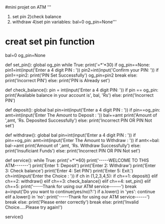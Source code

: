 #mini projet on ATM
'''
1) set pin
2)check balance
3) withdraw
4)set pin
variables:  bal=0
            og_pin=None'''

# creat set pin function
bal=0
og_pin=None


def set_pin():
    global og_pin
    while True:
        print('=*'*30)
        if og_pin==None:
            pin1=int(input('Enter a 4 digit PIN : '))
            pin2=int(input('Confirm your PIN: '))
            if pin1==pin2:
                print('PIN Set Successfully')
                og_pin=pin2
                break
            else:
                print('Incorrect PIN')
        else:
            print('PIN is Already set')


def check_balance():
    pin = int(input('Enter a 4 digit PIN: '))
    if pin == og_pin:
        print('Available balance in your account is', bal, 'Rs')
    else:
        print('Incorrect PIN')


def deposit():
    global bal
    pin=int(input('Enter a 4 digit PIN : '))
    if pin==og_pin:
            amt=int(input('Enter The Amount to Deposit : '))
            bal+=amt
            print('Amount of ',amt, 'Rs. Deposited Successfully')
    else:
        print('Incorrect PIN OR PIN Not set')

def withdraw():
    global bal
    pin=int(input('Enter a 4 digit PIN : '))
    if pin==og_pin:
        amt=int(input('Enter The Amount to Withdraw : '))
        if amt<=bal:
            bal-=amt
            print('Amount of ',amt, 'Rs. Withdraw Successfully')
        else:
            print('Insuficiant Funds')
    else:
        print('Incorrect PIN OR PIN Not set')

def service():
    while True:
        print('=*'*60)
        print('-----WELCOME TO THIS ATM-------')
        print('Enter 1: Deposit')
        print('Enter 2: Withdraw')
        print('Enter 3: Check balance')
        print('Enter 4: Set PIN')
        print('Enter 5: Exit.')
        ch=int(input('Enter the Choice : '))
        if ch in (1,2,3,4,5):
            if ch==1:
                deposit()
            elif ch==2:
                withdraw()
            elif ch==3:
                check_balance()
            elif ch==4:
                set_pin()
            elif ch==5:
                print('-----Thank for using our ATM service------')
                break
            a=input('Do you want to continue(yes/no)?:')
            if a.lower() in 'yes':
                continue
            elif a.lower() in 'no':
                print('-----Thank for using our ATM service------')
                break
            else:
                print('Please enter correctly')
                break
        else:
            print('Invalid Choice.....Please try again!')


service()
